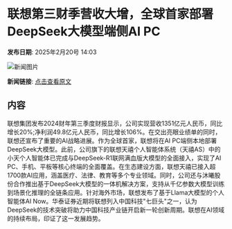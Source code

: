 # 联想第三财季营收大增，全球首家部署DeepSeek大模型端侧AI PC

**发布日期**: 2025年2月20号 14:03

![新闻图片](https://pic.chinaz.com/picmap/202011082114416497_44.jpg)

**新闻链接**: [点击查看原文](https://www.aibase.com/zh/news/15555)

## 内容

联想集团发布2024财年第三季度财报显示，公司实现营收1351亿元人民币，同比增长20%;净利润49.8亿元人民币，同比增长106%。在交出亮眼业绩单的同时，联想还宣布了重要的AI战略进展。作为全球首家，联想将在AI PC端侧本地部署DeepSeek大模型。此前，公司旗下的联想天禧个人智能体系统（天禧AS）中的小天个人智能体已完成与DeepSeek-R1联网满血版大模型的全面接入，实现了AI PC、手机、平板等核心终端的全面覆盖。在生态建设方面，联想天禧已接入超1700款AI应用，涵盖医疗、法律、教育等多个专业领域。同时，公司还与沐曦股份合作推出基于DeepSeek大模型的一体机解决方案，支持从千亿参数大模型训练到场景化推理的全链条应用。针对海外市场，联想发布了基于Llama大模型的个人智能体AI Now。华泰证券近期将联想列入中国科技"七巨头"之一，认为DeepSeek的技术突破将助力中国科技产业链开启新一轮创新周期。联想在AI领域的持续布局，印证了这一发展趋势。
